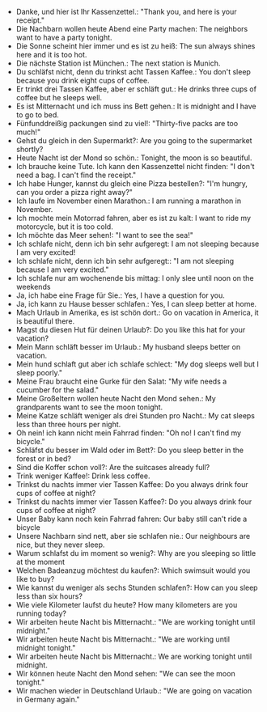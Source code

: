
- Danke, und hier ist Ihr Kassenzettel.: "Thank you, and here is your receipt."
- Die Nachbarn wollen heute Abend eine Party machen: The neighbors want to have a party tonight.
- Die Sonne scheint hier immer und es ist zu heiß: The sun always shines here and it is too hot.
- Die nächste Station ist München.: The next station is Munich.
- Du schläfst nicht, denn du trinkst acht Tassen Kaffee.: You don't sleep because you drink eight cups of coffee.
- Er trinkt drei Tassen Kaffee, aber er schläft gut.: He drinks three cups of coffee but he sleeps well.
- Es ist Mitternacht und ich muss ins Bett gehen.: It is midnight and I have to go to bed.
- Fünfunddreißig packungen sind zu viel!: "Thirty-five packs are too much!"
- Gehst du gleich in den Supermarkt?: Are you going to the supermarket shortly?
- Heute Nacht ist der Mond so schön.: Tonight, the moon is so beautiful.
- Ich brauche keine Tute. Ich kann den Kassenzettel nicht finden: "I don't need a bag. I can't find the receipt."
- Ich habe Hunger, kannst du gleich eine Pizza bestellen?: "I'm hungry, can you order a pizza right away?"
- Ich laufe im November einen Marathon.: I am running a marathon in November.
- Ich mochte mein Motorrad fahren, aber es ist zu kalt: I want to ride my motorcycle, but it is too cold.
- Ich möchte das Meer sehen!: "I want to see the sea!"
- Ich schlafe nicht, denn ich bin sehr aufgeregt: I am not sleeping because I am very excited!
- Ich schlafe nicht, denn ich bin sehr aufgeregt:: "I am not sleeping because I am very excited."
- Ich schlafe nur am wochenende bis mittag: I only slee until noon on the weekends
- Ja, ich habe eine Frage für Sie.: Yes, I have a question for you.
- Ja, ich kann zu Hause besser schlafen.: Yes, I can sleep better at home.
- Mach Urlaub in Amerika, es ist schön dort.: Go on vacation in America, it is beautiful there.
- Magst du diesen Hut für deinen Urlaub?: Do you like this hat for your vacation?
- Mein Mann schläft besser im Urlaub.: My husband sleeps better on vacation.
- Mein hund schlaft gut aber ich schlafe schlect: "My dog sleeps well but I sleep poorly."
- Meine Frau braucht eine Gurke für den Salat: "My wife needs a cucumber for the salad."
- Meine Großeltern wollen heute Nacht den Mond sehen.: My grandparents want to see the moon tonight.
- Meine Katze schläft weniger als drei Stunden pro Nacht.: My cat sleeps less than three hours per night.
- Oh nein! ich kann nicht mein Fahrrad finden: "Oh no! I can't find my bicycle."
- Schläfst du besser im Wald oder im Bett?: Do you sleep better in the forest or in bed?
- Sind die Koffer schon voll?: Are the suitcases already full?
- Trink weniger Kaffee!: Drink less coffee.
- Trinkst du nachts immer vier Tassen Kaffee: Do you always drink four cups of coffee at night?
- Trinkst du nachts immer vier Tassen Kaffee?: Do you always drink four cups of coffee at night?
- Unser Baby kann noch kein Fahrrad fahren: Our baby still can't ride a bicycle
- Unsere Nachbarn sind nett, aber sie schlafen nie.: Our neighbours are nice, but they never sleep.
- Warum schlafst du im moment so wenig?: Why are you sleeping so little at the moment
- Welchen Badeanzug möchtest du kaufen?: Which swimsuit would you like to buy?
- Wie kannst du weniger als sechs Stunden schlafen?: How can you sleep less than six hours?
- Wie viele Kilometer laufst du heute? How many kilometers are you running today?
- Wir arbeiten heute Nacht bis Mitternacht.: "We are working tonight until midnight."
- Wir arbeiten heute Nacht bis Mitternacht.: "We are working until midnight tonight."
- Wir arbeiten heute Nacht bis Mitternacht.: We are working tonight until midnight.
- Wir können heute Nacht den Mond sehen: "We can see the moon tonight."
- Wir machen wieder in Deutschland Urlaub.: "We are going on vacation in Germany again."